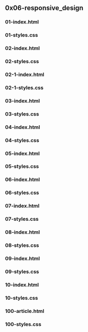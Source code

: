 ## 0x06-responsive_design
### 01-index.html
### 01-styles.css
### 02-index.html
### 02-styles.css
### 02-1-index.html
### 02-1-styles.css
### 03-index.html
### 03-styles.css
### 04-index.html
### 04-styles.css
### 05-index.html
### 05-styles.css
### 06-index.html
### 06-styles.css
### 07-index.html
### 07-styles.css
### 08-index.html
### 08-styles.css
### 09-index.html
### 09-styles.css
### 10-index.html
### 10-styles.css
### 100-article.html
### 100-styles.css
